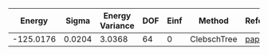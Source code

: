 | Energy    | Sigma  | Energy Variance | DOF | Einf | Method      | Reference |
|-----------|--------|-----------------|-----|------|-------------|-----------|
| -125.0176 | 0.0204 | 3.0368          | 64  | 0    | ClebschTree | [paper](https://journals.aps.org/prb/abstract/10.1103/PhysRevB.104.045123) |
